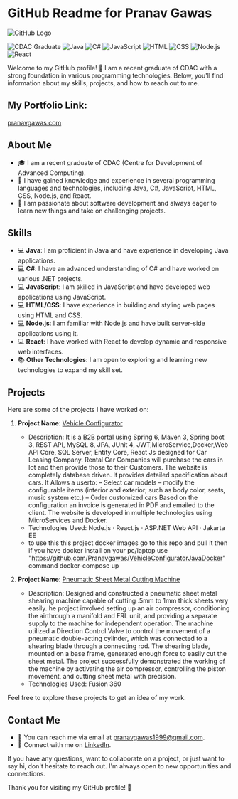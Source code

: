 # GitHub Readme for Pranav Gawas

![GitHub Logo](https://lh3.googleusercontent.com/pw/ADCreHcLFAqeJ94NXFcXkB1uPOfbML3nkUlA6U72SdGHl39LEub-k-SyY77fK4ZAjWI4SSShzSpNNIX565xPFEtvuiBkQaJu2XzZNsEt1Ar5x5wgXcnoWvPT9yD5Y_xd-Kzak2lvc0QRru-CXfNg1deLids3=w1584-h396-s-no?authuser=0)

![CDAC Graduate](https://img.shields.io/badge/CDAC-Graduate-blue?style=flat-square)
![Java](https://img.shields.io/badge/Java-Expert-brightgreen?style=flat-square)
![C#](https://img.shields.io/badge/C%23-Advanced-blueviolet?style=flat-square)
![JavaScript](https://img.shields.io/badge/JavaScript-Intermediate-yellow?style=flat-square)
![HTML](https://img.shields.io/badge/HTML-Intermediate-orange?style=flat-square)
![CSS](https://img.shields.io/badge/CSS-Intermediate-blue?style=flat-square)
![Node.js](https://img.shields.io/badge/Node.js-Intermediate-green?style=flat-square)
![React](https://img.shields.io/badge/React-Intermediate-blue?style=flat-square)

Welcome to my GitHub profile! 👋 I am a recent graduate of CDAC with a strong foundation in various programming technologies. Below, you'll find information about my skills, projects, and how to reach out to me.

## My Portfolio Link:
[pranavgawas.com](https://lnkd.in/dywDGbM5 )

## About Me
- 🎓 I am a recent graduate of CDAC (Centre for Development of Advanced Computing).
- 💼 I have gained knowledge and experience in several programming languages and technologies, including Java, C#, JavaScript, HTML, CSS, Node.js, and React.
- 🌱 I am passionate about software development and always eager to learn new things and take on challenging projects.

## Skills
- 💻 **Java**: I am proficient in Java and have experience in developing Java applications.
- 💻 **C#**: I have an advanced understanding of C# and have worked on various .NET projects.
- 💻 **JavaScript**: I am skilled in JavaScript and have developed web applications using JavaScript.
- 💻 **HTML/CSS**: I have experience in building and styling web pages using HTML and CSS.
- 💻 **Node.js**: I am familiar with Node.js and have built server-side applications using it.
- 💻 **React**: I have worked with React to develop dynamic and responsive web interfaces.
- 📚 **Other Technologies**: I am open to exploring and learning new technologies to expand my skill set.

## Projects
Here are some of the projects I have worked on:
1. **Project Name**: [Vehicle Configurator](https://github.com/Pranavgawas/VehicleConfigurator)
   - Description: It is a B2B portal using Spring 6, Maven 3, Spring boot 3, REST API,
MySQL 8, JPA, JUnit 4, JWT,MicroService,Docker,Web API Core, SQL
Server, Entity Core, React Js designed for Car Leasing Company.
Rental Car Companies will purchase the cars in lot and then provide
those to their Customers.
The website is completely database driven. It provides detailed
specification about cars.
It Allows a userto:
– Select car models
– modify the configurable items (interior and exterior; such as body
color, seats, music system etc.)
– Order customized cars
Based on the configuration an invoice is generated in PDF and emailed
to the client.
The website is developed in multiple technologies using MicroServices
and Docker.
   - Technologies Used:  Node.js · React.js · ASP.NET Web API · Jakarta EE
   - to use this this project docker images go to this repo and pull it then if you have docker install on your pc/laptop use "https://github.com/Pranavgawas/VehicleConfiguratorJavaDocker" command docker-compose up
   
2. **Project Name**: [Pneumatic Sheet Metal Cutting Machine](https://github.com/Pranavgawas/pro)
   - Description: Designed and constructed a pneumatic sheet metal shearing machine
capable of cutting .5mm to 1mm thick sheets very easily.
he project involved setting up an air compressor, conditioning the
airthrough a manifold and FRL unit, and providing a separate supply to the
machine for independent operation.
The machine utilized a Direction Control Valve to control the movement of
a pneumatic double-acting cylinder, which was connected to a shearing
blade through a connecting rod. The shearing blade, mounted on a base
frame, generated enough force to easily cut the sheet metal.
The project successfully demonstrated the working of the machine by
activating the air compressor, controlling the piston movement, and cutting
sheet metal with precision.
   - Technologies Used: Fusion 360

Feel free to explore these projects to get an idea of my work.

## Contact Me
- 📧 You can reach me via email at [pranavgawas1999@gmail.com](mailto:pranavgawas1999@gmail.com).
- 💬 Connect with me on [LinkedIn](https://www.linkedin.com/in/pranavgawas/).

If you have any questions, want to collaborate on a project, or just want to say hi, don't hesitate to reach out. I'm always open to new opportunities and connections.

Thank you for visiting my GitHub profile! 🚀
